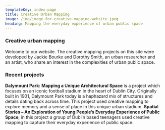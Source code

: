 ```yaml
---
templateKey: index-page
title: Creative Urban Mapping
image: /img/image-for-creative-mapping-website.jpeg
heading: Mapping the everyday experience of urban public space
---
```

### Creative urban mapping

<!--StartFragment-->

Welcome to our website. The creative mapping projects on this site were developed by Jackie Bourke and Dorothy Smith, an urban researcher and an artist, who share an interest in the complexities of urban public space. <!--EndFragment-->

### Recent projects

<!--StartFragment-->

**Dalymount Park: Mapping a Unique Architectural Space** is a project which focuses on an iconic football stadium in the heart of Dublin City. Originally built in 1901, Dalymount Park today is a haphazard mix of structures and details dating back across time. This project used creative mapping to explore memory and a sense of place in this unique urban stadium. **Spatial Stories – An Exploration of Young People’s Everyday Experience of Public Space**, in this project a group of Dublin based teenagers used creative mapping to capture their everyday experience of public space. <!--EndFragment-->